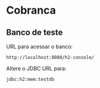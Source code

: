 # Cobranca

## Banco de teste

URL para acessar o banco:

    http://localhost:8080/h2-console/
    
Altere o JDBC URL para:

    jdbc:h2:mem:testdb
